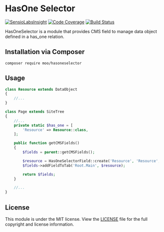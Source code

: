 # HasOne Selector

[![SensioLabsInsight](https://insight.sensiolabs.com/projects/6e6bbf47-1ea0-4169-94fb-850bf9baccb1/mini.png)](https://insight.sensiolabs.com/projects/6e6bbf47-1ea0-4169-94fb-850bf9baccb1)
[![Code Coverage](https://scrutinizer-ci.com/g/satrun77/silverstripe-hasoneselector/badges/coverage.png?b=master)](https://scrutinizer-ci.com/g/satrun77/silverstripe-hasoneselector/?branch=master)
[![Build Status](https://travis-ci.org/satrun77/silverstripe-hasoneselector.svg?branch=master)](https://travis-ci.org/satrun77/silverstripe-hasoneselector)

HasOneSelector is a module that provides CMS field to manage data object defined in a has_one relation.

## Installation via Composer
	composer require moo/hasoneselector

## Usage

```php
class Resource extends DataObject
{
    //...
}

class Page extends SiteTree
{
    //...
    private static $has_one = [
        'Resource' => Resource::class,
    ];

    public function getCMSFields()
    {
        $fields = parent::getCMSFields();

        $resource = HasOneSelectorField::create('Resource', 'Resource', $this, Resource::class);
        $fields->addFieldToTab('Root.Main', $resource);

        return $fields;
    }

    //...
}
```

## License

This module is under the MIT license. View the [LICENSE](LICENSE.md) file for the full copyright and license information.

